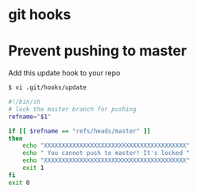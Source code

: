 # git hooks

# Prevent pushing to master

Add this update hook to your repo

```bash
$ vi .git/hooks/update
```

```bash
#!/bin/sh
# lock the master branch for pushing
refname="$1"

if [[ $refname == "refs/heads/master" ]]
then
    echo "XXXXXXXXXXXXXXXXXXXXXXXXXXXXXXXXXXXXXXXX"
    echo " You cannot push to master! It's locked "
    echo "XXXXXXXXXXXXXXXXXXXXXXXXXXXXXXXXXXXXXXXX"
    exit 1
fi
exit 0
```
